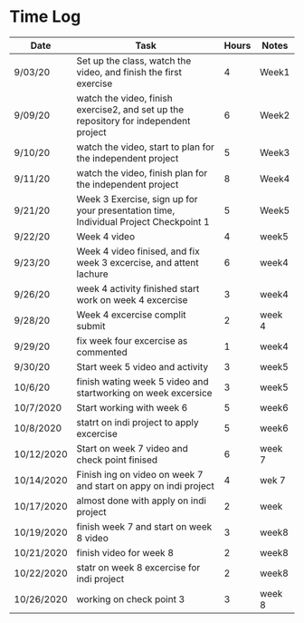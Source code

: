 # Time Log

| Date | Task | Hours | Notes|
|------|------|-------|------|
| 9/03/20| Set up the class, watch the video, and finish the first exercise| 4 | Week1 |
| 9/09/20 | watch the video, finish exercise2, and set up the repository for independent project | 6  |  Week2 | 
| 9/10/20 | watch the video, start to plan for the independent project | 5  | Week3  | 
| 9/11/20 | watch the video, finish plan for the independent project | 8  | Week4  | 
| 9/21/20 | Week 3 Exercise, sign up for your presentation time, Individual Project Checkpoint 1|5 | Week5  |
|9/22/20 |Week 4 video|4|week5|
|9/23/20|Week 4 video finised, and fix week 3 excercise, and attent lachure|6|week4|
|9/26/20|week 4 activity finished start work on week 4 excercise|3|week4|
|9/28/20|Week 4 excercise complit submit|2|week 4|
|9/29/20|fix week four excercise as commented|1|week4|
|9/30/20|Start week 5 video and activity|3|week5|
|10/6/20|finish wating week 5 video and startworking on week excersice|3|week5|
|10/7/2020|Start working with week 6|5|week6|
|10/8/2020|statrt on indi project to apply excercise|5|week6|
|10/12/2020|Start on week 7 video and check point finised|6|week 7|
|10/14/2020|Finish ing on video on week 7 and start on appy on indi project|4|wek 7|
|10/17/2020|almost done with apply on indi project  |2|week |
|10/19/2020|finish week 7 and start on week 8 video|3|week8|
|10/21/2020|finish video for week 8|2|week8|
|10/22/2020|statr on week 8 excercise for indi project|2|week8|
|10/26/2020|working on check point 3|3|week 8|

             


